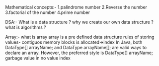 Mathematical concepts:-
1.palindrome number
2.Reverse the number
3.factorial of the number
4.prime number

DSA:-
What is a data structure ?
why we create our own data structure ?
what is algorithms ?

Array:-
what is array
array is a pre defined data structure
rules of storing values- contiguos memory blocks is allocated->index
In Java, both DataType[] arrayName; and DataType arrayName[]; are valid ways to declare an array. However, the preferred style is DataType[] arrayName;
garbage value in no value index
